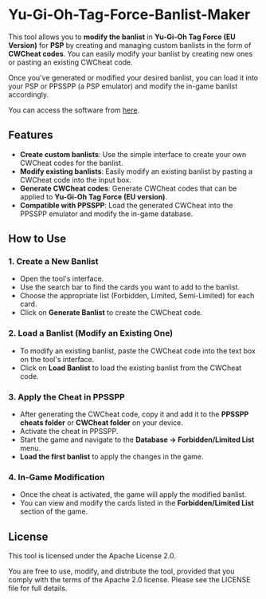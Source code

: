 # Yu-Gi-Oh-Tag-Force-Banlist-Maker

This tool allows you to **modify the banlist** in **Yu-Gi-Oh Tag Force (EU Version)** for **PSP** by creating and managing custom banlists in the form of **CWCheat codes**. You can easily modify your banlist by creating new ones or pasting an existing CWCheat code.

Once you've generated or modified your desired banlist, you can load it into your PSP or PPSSPP (a PSP emulator) and modify the in-game banlist accordingly.

You can access the software from [here](https://syruskyury.github.io/Yu-Gi-Oh-Tag-Force-Banlist-Maker/).

## Features

- **Create custom banlists**: Use the simple interface to create your own CWCheat codes for the banlist.
- **Modify existing banlists**: Easily modify an existing banlist by pasting a CWCheat code into the input box.
- **Generate CWCheat codes**: Generate CWCheat codes that can be applied to **Yu-Gi-Oh Tag Force (EU version)**.
- **Compatible with PPSSPP**: Load the generated CWCheat into the PPSSPP emulator and modify the in-game database.

## How to Use

### 1. **Create a New Banlist**
- Open the tool's interface.
- Use the search bar to find the cards you want to add to the banlist.
- Choose the appropriate list (Forbidden, Limited, Semi-Limited) for each card.
- Click on **Generate Banlist** to create the CWCheat code.

### 2. **Load a Banlist (Modify an Existing One)**
- To modify an existing banlist, paste the CWCheat code into the text box on the tool's interface.
- Click on **Load Banlist** to load the existing banlist from the CWCheat code.

### 3. **Apply the Cheat in PPSSPP**
- After generating the CWCheat code, copy it and add it to the **PPSSPP cheats folder** or **CWCheat folder** on your device.
- Activate the cheat in PPSSPP.
- Start the game and navigate to the **Database -> Forbidden/Limited List** menu.
- **Load the first banlist** to apply the changes in the game.

### 4. **In-Game Modification**
- Once the cheat is activated, the game will apply the modified banlist.
- You can view and modify the cards listed in the **Forbidden/Limited List** section of the game.

## License
This tool is licensed under the Apache License 2.0.

You are free to use, modify, and distribute the tool, provided that you comply with the terms of the Apache 2.0 license. Please see the LICENSE file for full details.
